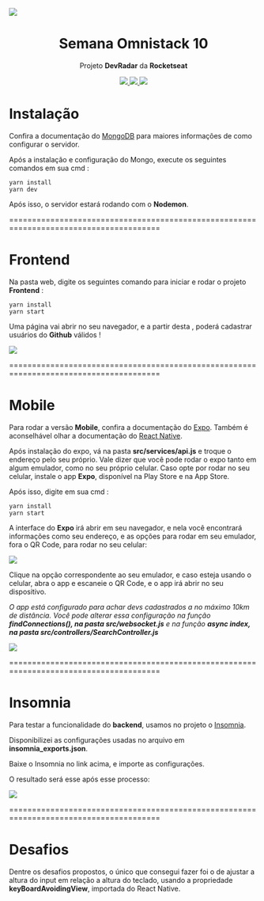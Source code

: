 <img src="images/omnistack.png" align="center"></img>

<h1 align="center">Semana Omnistack 10</h1>
<p align="center">Projeto <strong>DevRadar</strong> da <strong>Rocketseat</strong></p>

<p align="center">
  <a  href="https://github.com/nodejs/node/blob/master/doc/changelogs/CHANGELOG_V12.md#12.14.1">
    <img src="https://img.shields.io/badge/node.js@lts-12.14.1-informational?logo=Node.JS"></img>
  </a>
  <a  href="https://github.com/facebook/react/blob/master/CHANGELOG.md#16120-november-14-2019">
    <img src="https://img.shields.io/badge/react-16.12.0-informational?logo=react"></img>
  </a>
  <a  href="https://www.npmjs.com/package/expo-cli/v/3.11.5">
    <img src="https://img.shields.io/badge/expo--CLI-3.11.5-informational?logo=expo"></img>
  </a>
</p>

# Instalação

Confira a documentação do <a href="https://docs.mongodb.com/guides/">MongoDB</a> para maiores informações de como configurar o servidor.

Após a instalação e configuração do Mongo, execute os seguintes comandos em sua cmd :

```
yarn install
yarn dev
```

Após isso, o servidor estará rodando com o <strong>Nodemon</strong>.

=======================================================================================

# Frontend

Na pasta web, digite os seguintes comando para iniciar e rodar o projeto **Frontend** :

```
yarn install
yarn start
```

Uma página vai abrir no seu navegador, e a partir desta , poderá cadastrar usuários do **Github** válidos !

<img src="images/web.png" align="center"></img>

=======================================================================================

# Mobile

Para rodar a versão **Mobile**, confira a documentação do <a href="https://docs.expo.io/versions/latest/workflow/expo-cli/">Expo</a>. Também é aconselhável olhar a documentação do <a href="https://facebook.github.io/react-native/docs/getting-started">React Native</a>.

Após instalação do expo, vá na pasta **src/services/api.js** e troque o endereço pelo seu próprio.
Vale dizer que você pode rodar o expo tanto em algum emulador, como no seu próprio celular.
Caso opte por rodar no seu celular, instale o app **Expo**, disponível na Play Store e na App Store.

Após isso, digite em sua cmd :

```
yarn install
yarn start
```

A interface do **Expo** irá abrir em seu navegador, e nela você encontrará informações como seu endereço, e as opções para rodar em seu emulador, fora o QR Code, para rodar no seu celular:

<img src="images/expo_interface.png" align="center"></img>

Clique na opção correspondente ao seu emulador, e caso esteja usando o celular, abra o app e escaneie o QR Code, e o app irá abrir no seu dispositivo.

_O app está configurado para achar devs cadastrados a no máximo 10km de distância. Você pode alterar essa configuração na função **findConnections(), na pasta src/websocket.js** e na função **async index, na pasta src/controllers/SearchController.js**_

<img src="images/mobile.png" align="center"></img>

=======================================================================================

# Insomnia

Para testar a funcionalidade do **backend**, usamos no projeto o <a href="https://insomnia.rest/">Insomnia</a>.

Disponibilizei as configurações usadas no arquivo em **insomnia_exports.json**.

Baixe o Insomnia no link acima, e importe as configurações.

O resultado será esse após esse processo:

<img src="images/insomnia.png" align="center"></img>

=======================================================================================

# Desafios

Dentre os desafios propostos, o único que consegui fazer foi o de ajustar a altura do input em relação a altura do teclado, usando a propriedade **keyBoardAvoidingView**, importada do React Native.
